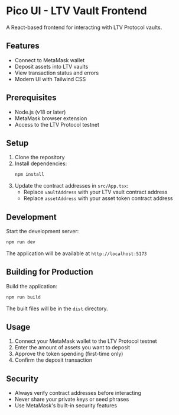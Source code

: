 # Pico UI - LTV Vault Frontend

A React-based frontend for interacting with LTV Protocol vaults.

## Features

- Connect to MetaMask wallet
- Deposit assets into LTV vaults
- View transaction status and errors
- Modern UI with Tailwind CSS

## Prerequisites

- Node.js (v18 or later)
- MetaMask browser extension
- Access to the LTV Protocol testnet

## Setup

1. Clone the repository
2. Install dependencies:
   ```bash
   npm install
   ```
3. Update the contract addresses in `src/App.tsx`:
   - Replace `vaultAddress` with your LTV vault contract address
   - Replace `assetAddress` with your asset token contract address

## Development

Start the development server:
```bash
npm run dev
```

The application will be available at `http://localhost:5173`

## Building for Production

Build the application:
```bash
npm run build
```

The built files will be in the `dist` directory.

## Usage

1. Connect your MetaMask wallet to the LTV Protocol testnet
2. Enter the amount of assets you want to deposit
3. Approve the token spending (first-time only)
4. Confirm the deposit transaction

## Security

- Always verify contract addresses before interacting
- Never share your private keys or seed phrases
- Use MetaMask's built-in security features
